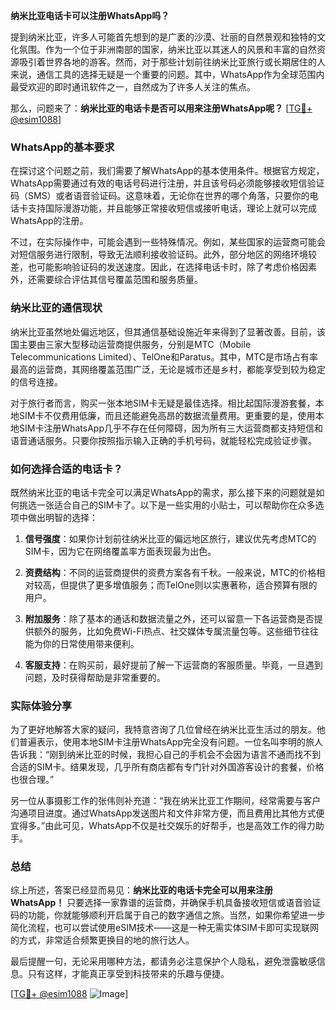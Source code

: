 **纳米比亚电话卡可以注册WhatsApp吗？**

提到纳米比亚，许多人可能首先想到的是广袤的沙漠、壮丽的自然景观和独特的文化氛围。作为一个位于非洲南部的国家，纳米比亚以其迷人的风景和丰富的自然资源吸引着世界各地的游客。然而，对于那些计划前往纳米比亚旅行或长期居住的人来说，通信工具的选择无疑是一个重要的问题。其中，WhatsApp作为全球范围内最受欢迎的即时通讯软件之一，自然成为了许多人关注的焦点。

那么，问题来了：**纳米比亚的电话卡是否可以用来注册WhatsApp呢？** [[TG💪+ @esim1088](https://t.me/s/esim1088)]

### WhatsApp的基本要求

在探讨这个问题之前，我们需要了解WhatsApp的基本使用条件。根据官方规定，WhatsApp需要通过有效的电话号码进行注册，并且该号码必须能够接收短信验证码（SMS）或者语音验证码。这意味着，无论你在世界的哪个角落，只要你的电话卡支持国际漫游功能，并且能够正常接收短信或接听电话，理论上就可以完成WhatsApp的注册。

不过，在实际操作中，可能会遇到一些特殊情况。例如，某些国家的运营商可能会对短信服务进行限制，导致无法顺利接收验证码。此外，部分地区的网络环境较差，也可能影响验证码的发送速度。因此，在选择电话卡时，除了考虑价格因素外，还需要综合评估其信号覆盖范围和服务质量。

### 纳米比亚的通信现状

纳米比亚虽然地处偏远地区，但其通信基础设施近年来得到了显著改善。目前，该国主要由三家大型移动运营商提供服务，分别是MTC（Mobile Telecommunications Limited）、TelOne和Paratus。其中，MTC是市场占有率最高的运营商，其网络覆盖范围广泛，无论是城市还是乡村，都能享受到较为稳定的信号连接。

对于旅行者而言，购买一张本地SIM卡无疑是最佳选择。相比起国际漫游套餐，本地SIM卡不仅费用低廉，而且还能避免高昂的数据流量费用。更重要的是，使用本地SIM卡注册WhatsApp几乎不存在任何障碍，因为所有三大运营商都支持短信和语音通话服务。只要你按照指示输入正确的手机号码，就能轻松完成验证步骤。

### 如何选择合适的电话卡？

既然纳米比亚的电话卡完全可以满足WhatsApp的需求，那么接下来的问题就是如何挑选一张适合自己的SIM卡了。以下是一些实用的小贴士，可以帮助你在众多选项中做出明智的选择：

1. **信号强度**：如果你计划前往纳米比亚的偏远地区旅行，建议优先考虑MTC的SIM卡，因为它在网络覆盖率方面表现最为出色。
   
2. **资费结构**：不同的运营商提供的资费方案各有千秋。一般来说，MTC的价格相对较高，但提供了更多增值服务；而TelOne则以实惠著称，适合预算有限的用户。

3. **附加服务**：除了基本的通话和数据流量之外，还可以留意一下各运营商是否提供额外的服务，比如免费Wi-Fi热点、社交媒体专属流量包等。这些细节往往能为你的日常使用带来便利。

4. **客服支持**：在购买前，最好提前了解一下运营商的客服质量。毕竟，一旦遇到问题，及时获得帮助是非常重要的。

### 实际体验分享

为了更好地解答大家的疑问，我特意咨询了几位曾经在纳米比亚生活过的朋友。他们普遍表示，使用本地SIM卡注册WhatsApp完全没有问题。一位名叫李明的旅人告诉我：“刚到纳米比亚的时候，我担心自己的手机会不会因为语言不通而找不到合适的SIM卡。结果发现，几乎所有商店都有专门针对外国游客设计的套餐，价格也很合理。”

另一位从事摄影工作的张伟则补充道：“我在纳米比亚工作期间，经常需要与客户沟通项目进度。通过WhatsApp发送图片和文件非常方便，而且费用比其他方式便宜得多。”由此可见，WhatsApp不仅是社交娱乐的好帮手，也是高效工作的得力助手。

### 总结

综上所述，答案已经显而易见：**纳米比亚的电话卡完全可以用来注册WhatsApp！** 只要选择一家靠谱的运营商，并确保手机具备接收短信或语音验证码的功能，你就能够顺利开启属于自己的数字通信之旅。当然，如果你希望进一步简化流程，也可以尝试使用eSIM技术——这是一种无需实体SIM卡即可实现联网的方式，非常适合频繁更换目的地的旅行达人。

最后提醒一句，无论采用哪种方法，都请务必注意保护个人隐私，避免泄露敏感信息。只有这样，才能真正享受到科技带来的乐趣与便捷。

[[TG💪+ @esim1088](https://t.me/s/esim1088) ![Image](https://i.postimg.cc/4NQfJmqS/Snipaste-2025-05-13-00-14-12.png)]